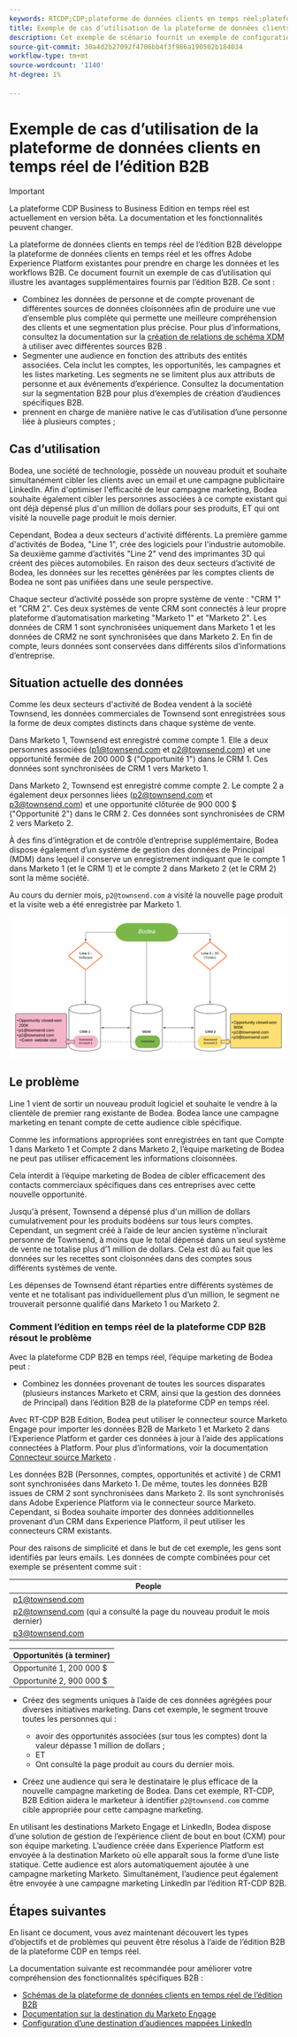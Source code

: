 ```yaml
---
keywords: RTCDP;CDP;plateforme de données clients en temps réel;plateforme de données clients en temps réel;cdp en temps réel;cdp;rtcdp
title: Exemple de cas d’utilisation de la plateforme de données clients en temps réel de l’édition B2B
description: Cet exemple de scénario fournit un exemple de configuration de votre implémentation de la plateforme de données clients en temps réel de l’édition B2B.
source-git-commit: 30a4d2b27092f4706bb4f3f986a190502b184034
workflow-type: tm+mt
source-wordcount: '1140'
ht-degree: 1%

---
```


# Exemple de cas d’utilisation de la plateforme de données clients en temps réel de l’édition B2B

>[!IMPORTANT]
>
>La plateforme CDP Business to Business Edition en temps réel est actuellement en version bêta. La documentation et les fonctionnalités peuvent changer.

La plateforme de données clients en temps réel de l’édition B2B développe la plateforme de données clients en temps réel et les offres Adobe Experience Platform existantes pour prendre en charge les données et les workflows B2B. Ce document fournit un exemple de cas d’utilisation qui illustre les avantages supplémentaires fournis par l’édition B2B. Ce sont :

- Combinez les données de personne et de compte provenant de différentes sources de données cloisonnées afin de produire une vue d’ensemble plus complète qui permette une meilleure compréhension des clients et une segmentation plus précise. Pour plus d’informations, consultez la documentation sur la [création de relations de schéma XDM](./schemas/b2b.md) à utiliser avec différentes sources B2B .
- Segmenter une audience en fonction des attributs des entités associées. Cela inclut les comptes, les opportunités, les campagnes et les listes marketing. Les segments ne se limitent plus aux attributs de personne et aux événements d’expérience. Consultez la documentation sur la segmentation B2B pour plus d’exemples de création d’audiences spécifiques B2B.
   <!-- PLACEHOLDER [B2B segmentation documentation]()  -->
- prennent en charge de manière native le cas d’utilisation d’une personne liée à plusieurs comptes ;

## Cas d’utilisation

Bodea, une société de technologie, possède un nouveau produit et souhaite simultanément cibler les clients avec un email et une campagne publicitaire LinkedIn. Afin d&#39;optimiser l&#39;efficacité de leur campagne marketing, Bodea souhaite également cibler les personnes associées à ce compte existant qui ont déjà dépensé plus d&#39;un million de dollars pour ses produits, ET qui ont visité la nouvelle page produit le mois dernier.

Cependant, Bodea a deux secteurs d&#39;activité différents. La première gamme d&#39;activités de Bodea, &quot;Line 1&quot;, crée des logiciels pour l&#39;industrie automobile. Sa deuxième gamme d’activités &quot;Line 2&quot; vend des imprimantes 3D qui créent des pièces automobiles. En raison des deux secteurs d’activité de Bodea, les données sur les recettes générées par les comptes clients de Bodea ne sont pas unifiées dans une seule perspective.

Chaque secteur d’activité possède son propre système de vente : &quot;CRM 1&quot; et &quot;CRM 2&quot;. Ces deux systèmes de vente CRM sont connectés à leur propre plateforme d’automatisation marketing &quot;Marketo 1&quot; et &quot;Marketo 2&quot;. Les données de CRM 1 sont synchronisées uniquement dans Marketo 1 et les données de CRM2 ne sont synchronisées que dans Marketo 2. En fin de compte, leurs données sont conservées dans différents silos d’informations d’entreprise.

<!-- ![lines of business diagram](./assets/lines-of-business.png) -->

## Situation actuelle des données

Comme les deux secteurs d&#39;activité de Bodea vendent à la société Townsend, les données commerciales de Townsend sont enregistrées sous la forme de deux comptes distincts dans chaque système de vente.

Dans Marketo 1, Townsend est enregistré comme compte 1. Elle a deux personnes associées (p1@townsend.com et p2@townsend.com) et une opportunité fermée de 200 000 $ (&quot;Opportunité 1&quot;) dans le CRM 1. Ces données sont synchronisées de CRM 1 vers Marketo 1.

Dans Marketo 2, Townsend est enregistré comme compte 2. Le compte 2 a également deux personnes liées (p2@townsend.com et p3@townsend.com) et une opportunité clôturée de 900 000 $ (&quot;Opportunité 2&quot;) dans le CRM 2. Ces données sont synchronisées de CRM 2 vers Marketo 2.

À des fins d’intégration et de contrôle d’entreprise supplémentaire, Bodea dispose également d’un système de gestion des données de Principal (MDM) dans lequel il conserve un enregistrement indiquant que le compte 1 dans Marketo 1 (et le CRM 1) et le compte 2 dans Marketo 2 (et le CRM 2) sont la même société.

Au cours du dernier mois, `p2@townsend.com` a visité la nouvelle page produit et la visite web a été enregistrée par Marketo 1.

![diagramme des informations sur le compte](./assets/account-info.png)

## Le problème

Line 1 vient de sortir un nouveau produit logiciel et souhaite le vendre à la clientèle de premier rang existante de Bodea. Bodea lance une campagne marketing en tenant compte de cette audience cible spécifique.

Comme les informations appropriées sont enregistrées en tant que Compte 1 dans Marketo 1 et Compte 2 dans Marketo 2, l’équipe marketing de Bodea ne peut pas utiliser efficacement les informations cloisonnées.

Cela interdit à l’équipe marketing de Bodea de cibler efficacement des contacts commerciaux spécifiques dans ces entreprises avec cette nouvelle opportunité.

Jusqu&#39;à présent, Townsend a dépensé plus d&#39;un million de dollars cumulativement pour les produits bodéens sur tous leurs comptes. Cependant, un segment créé à l’aide de leur ancien système n’inclurait personne de Townsend, à moins que le total dépensé dans un seul système de vente ne totalise plus d’1 million de dollars. Cela est dû au fait que les données sur les recettes sont cloisonnées dans des comptes sous différents systèmes de vente.

Les dépenses de Townsend étant réparties entre différents systèmes de vente et ne totalisant pas individuellement plus d’un million, le segment ne trouverait personne qualifié dans Marketo 1 ou Marketo 2.

### Comment l’édition en temps réel de la plateforme CDP B2B résout le problème

Avec la plateforme CDP B2B en temps réel, l’équipe marketing de Bodea peut :

- Combinez les données provenant de toutes les sources disparates (plusieurs instances Marketo et CRM, ainsi que la gestion des données de Principal) dans l’édition B2B de la plateforme CDP en temps réel.

Avec RT-CDP B2B Edition, Bodea peut utiliser le connecteur source Marketo Engage pour importer les données B2B de Marketo 1 et Marketo 2 dans l’Experience Platform et garder ces données à jour à l’aide des applications connectées à Platform. Pour plus d’informations, voir la documentation [Connecteur source Marketo](../sources/connectors/adobe-applications/marketo/marketo.md) .

Les données B2B (Personnes, comptes, opportunités et activité ) de CRM1 sont synchronisées dans Marketo 1. De même, toutes les données B2B issues de CRM 2 sont synchronisées dans Marketo 2. Ils sont synchronisés dans Adobe Experience Platform via le connecteur source Marketo. Cependant, si Bodea souhaite importer des données additionnelles provenant d’un CRM dans Experience Platform, il peut utiliser les connecteurs CRM existants.

Pour des raisons de simplicité et dans le but de cet exemple, les gens sont identifiés par leurs emails. Les données de compte combinées pour cet exemple se présentent comme suit :

| People |
|---|
| p1@townsend.com |
| p2@townsend.com (qui a consulté la page du nouveau produit le mois dernier) |
| p3@townsend.com |

| Opportunités (à terminer) |
|---|
| Opportunité 1, 200 000 $ |
| Opportunité 2, 900 000 $ |

- Créez des segments uniques à l’aide de ces données agrégées pour diverses initiatives marketing. Dans cet exemple, le segment trouve toutes les personnes qui :

   - avoir des opportunités associées (sur tous les comptes) dont la valeur dépasse 1 million de dollars ;
   - ET
   - Ont consulté la page produit au cours du dernier mois.

- Créez une audience qui sera le destinataire le plus efficace de la nouvelle campagne marketing de Bodea. Dans cet exemple, RT-CDP, B2B Edition aidera le marketeur à identifier `p2@townsend.com` comme cible appropriée pour cette campagne marketing.

En utilisant les destinations Marketo Engage et LinkedIn, Bodea dispose d’une solution de gestion de l’expérience client de bout en bout (CXM) pour son équipe marketing. L’audience créée dans Experience Platform est envoyée à la destination Marketo où elle apparaît sous la forme d’une liste statique. Cette audience est alors automatiquement ajoutée à une campagne marketing Marketo. Simultanément, l’audience peut également être envoyée à une campagne marketing LinkedIn par l’édition RT-CDP B2B.

## Étapes suivantes

En lisant ce document, vous avez maintenant découvert les types d’objectifs et de problèmes qui peuvent être résolus à l’aide de l’édition B2B de la plateforme CDP en temps réel.

La documentation suivante est recommandée pour améliorer votre compréhension des fonctionnalités spécifiques B2B :

<!-- - [Marketo connector]() -->
- [Schémas de la plateforme de données clients en temps réel de l’édition B2B](./schemas/b2b.md)
- [Documentation sur la destination du Marketo Engage](https://experienceleague.adobe.com/docs/experience-platform/destinations/catalog/adobe/marketo-engage.html)
- [Configuration d’une destination d’audiences mappées LinkedIn](https://experienceleague.adobe.com/docs/experience-platform/destinations/catalog/social/linkedin.html#connect)

<!-- PLACEHOLDER -->
<!-- - [Account Profiles]() -->
<!-- - [B2B Segmentation examples]() -->
<!-- PLACEHOLDERS to tutorial / account profiles / B2B connectors / segmentation examples -->
